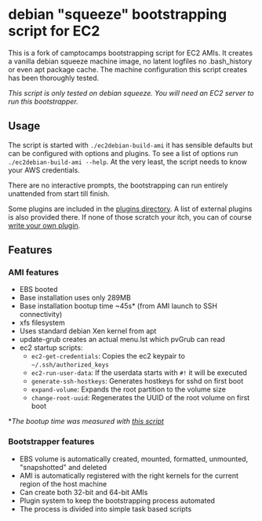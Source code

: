 # debian "squeeze" bootstrapping script for EC2 #

This is a fork of camptocamps bootstrapping script for EC2 AMIs. It creates a
vanilla debian squeeze machine image, no latent logfiles no .bash\_history or
even apt package cache.  The machine configuration this script creates has been
thoroughly tested.

*This script is only tested on debian squeeze.*
*You will need an EC2 server to run this bootstrapper.*

## Usage ##

The script is started with ``./ec2debian-build-ami`` it has sensible defaults
but can be configured with options and plugins. To see a list of options run
``./ec2debian-build-ami --help``.
At the very least, the script needs to know your AWS credentials.

There are no interactive prompts, the bootstrapping can run entirely unattended
from start till finish.

Some plugins are included in the [plugins directory](https://github.com/andsens/ec2debian-build-ami/tree/master/plugins).
A list of external plugins is also provided there. If none of those scratch
your itch, you can of course [write your own plugin](https://github.com/andsens/ec2debian-build-ami/blob/master/plugins/HOWTO.md).

## Features ##

### AMI features ###

* EBS booted
* Base installation uses only 289MB
* Base installation bootup time ~45s* (from AMI launch to SSH connectivity)
* xfs filesystem
* Uses standard debian Xen kernel from apt
* update-grub creates an actual menu.lst which pvGrub can read
* ec2 startup scripts:
  * `ec2-get-credentials`: Copies the ec2 keypair to `~/.ssh/authorized_keys`
  * `ec2-run-user-data`: If the userdata starts with `#!` it will be executed
  * `generate-ssh-hostkeys`: Generates hostkeys for sshd on first boot
  * `expand-volume`: Expands the root partition to the volume size
  * `change-root-uuid`: Regenerates the UUID of the root volume on first boot

**The bootup time was measured with [this script](https://gist.github.com/3813743)*

### Bootstrapper features ###

* EBS volume is automatically created, mounted, formatted, unmounted, "snapshotted" and deleted
* AMI is automatically registered with the right kernels for the current region of the host machine
* Can create both 32-bit and 64-bit AMIs
* Plugin system to keep the bootstrapping process automated
* The process is divided into simple task based scripts
